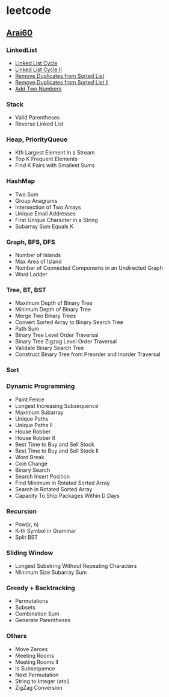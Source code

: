 # leetcode

## [Arai60](https://1kohei1.com/leetcode/)

### LinkedList

- [Linked List Cycle](https://github.com/konnysh/leetcode/pull/1)
- [Linked List Cycle II](https://github.com/konnysh/leetcode/pull/3)
- [Remove Duplicates from Sorted List](https://github.com/konnysh/leetcode/pull/4)
- [Remove Duplicates from Sorted List II](https://github.com/konnysh/leetcode/pull/5)
- [Add Two Numbers](https://github.com/konnysh/leetcode/pull/2)

### Stack
- Valid Parentheses
- Reverse Linked List

### Heap, PriorityQueue
- Kth Largest Element in a Stream
- Top K Frequent Elements
- Find K Pairs with Smallest Sums

### HashMap
- Two Sum
- Group Anagrams
- Intersection of Two Arrays
- Unique Email Addresses
- First Unique Character in a String
- Subarray Sum Equals K

### Graph, BFS, DFS
- Number of Islands
- Max Area of Island
- Number of Connected Components in an Undirected Graph
- Word Ladder

### Tree, BT, BST
- Maximum Depth of Binary Tree
- Minimum Depth of Binary Tree
- Merge Two Binary Trees
- Convert Sorted Array to Binary Search Tree
- Path Sum
- Binary Tree Level Order Traversal
- Binary Tree Zigzag Level Order Traversal
- Validate Binary Search Tree
- Construct Binary Tree from Preorder and Inorder Traversal

### Sort

### Dynamic Programming
- Paint Fence
- Longest Increasing Subsequence
- Maximum Subarray
- Unique Paths
- Unique Paths II
- House Robber
- House Robber II
- Best Time to Buy and Sell Stock
- Best Time to Buy and Sell Stock II
- Word Break
- Coin Change
- Binary Search
- Search Insert Position
- Find Minimum in Rotated Sorted Array
- Search in Rotated Sorted Array
- Capacity To Ship Packages Within D Days

### Recursion
- Pow(x, n)
- K-th Symbol in Grammar
- Split BST

### Sliding Window
- Longest Substring Without Repeating Characters
- Minimum Size Subarray Sum

### Greedy + Backtracking
- Permutations
- Subsets
- Combination Sum
- Generate Parentheses

### Others
- Move Zeroes
- Meeting Rooms
- Meeting Rooms II
- Is Subsequence
- Next Permutation
- String to Integer (atoi)
- ZigZag Conversion
